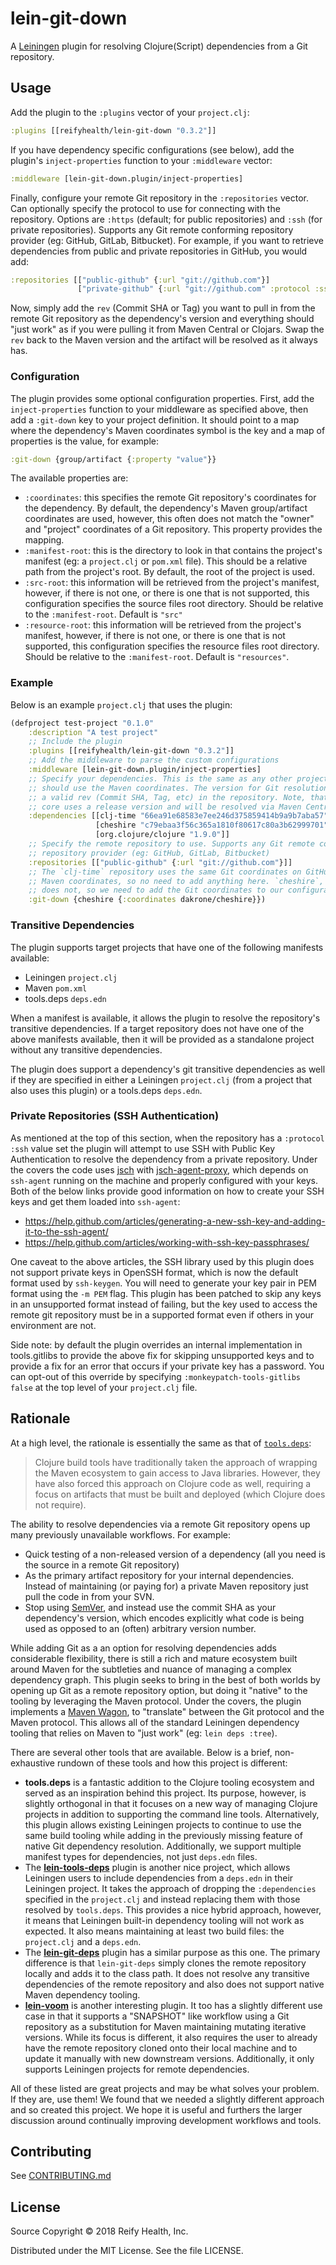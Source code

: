 # lein-git-down

A [Leiningen](https://leiningen.org/) plugin for resolving Clojure(Script) dependencies from a Git repository.

## Usage

Add the plugin to the `:plugins` vector of your `project.clj`:

```clojure
:plugins [[reifyhealth/lein-git-down "0.3.2"]]
```

If you have dependency specific configurations (see below), add the plugin's `inject-properties` function to your `:middleware` vector:

```clojure
:middleware [lein-git-down.plugin/inject-properties]
```

Finally, configure your remote Git repository in the `:repositories` vector. Can optionally specify the protocol to use for connecting with the repository. Options are `:https` (default; for public repositories) and `:ssh` (for private repositories). Supports any Git remote conforming repository provider (eg: GitHub, GitLab, Bitbucket).  For example, if you want to retrieve dependencies from public and private repositories in GitHub, you would add:

```clojure
:repositories [["public-github" {:url "git://github.com"}]
               ["private-github" {:url "git://github.com" :protocol :ssh}]]
```

Now, simply add the `rev` (Commit SHA or Tag) you want to pull in from the remote Git repository as the dependency's version and everything should "just work" as if you were pulling it from Maven Central or Clojars. Swap the `rev` back to the Maven version and the artifact will be resolved as it always has.

### Configuration

The plugin provides some optional configuration properties. First, add the `inject-properties` function to your middleware as specified above, then add a `:git-down` key to your project definition. It should point to a map where the dependency's Maven coordinates symbol is the key and a map of properties is the value, for example:

```clojure
:git-down {group/artifact {:property "value"}}
```

The available properties are:

- `:coordinates`: this specifies the remote Git repository's coordinates for the dependency. By default, the dependency's Maven group/artifact coordinates are used, however, this often does not match the "owner" and "project" coordinates of a Git repository. This property provides the mapping.
- `:manifest-root`: this is the directory to look in that contains the project's manifest (eg: a `project.clj` or `pom.xml` file). This should be a relative path from the project's root. By default, the root of the project is used.
- `:src-root`: this information will be retrieved from the project's manifest, however, if there is not one, or there is one that is not supported, this configuration specifies the source files root directory. Should be relative to the `:manifest-root`. Default is `"src"`
- `:resource-root`: this information will be retrieved from the project's manifest, however, if there is not one, or there is one that is not supported, this configuration specifies the resource files root directory. Should be relative to the `:manifest-root`. Default is `"resources"`.

### Example

Below is an example `project.clj` that uses the plugin:

```clojure
(defproject test-project "0.1.0"
    :description "A test project"
    ;; Include the plugin
    :plugins [[reifyhealth/lein-git-down "0.3.2"]]
    ;; Add the middleware to parse the custom configurations
    :middleware [lein-git-down.plugin/inject-properties]
    ;; Specify your dependencies. This is the same as any other project.clj and
    ;; should use the Maven coordinates. The version for Git resolution should be
    ;; a valid rev (Commit SHA, Tag, etc) in the repository. Note, that Clojure
    ;; core uses a release version and will be resolved via Maven Central.
    :dependencies [[clj-time "66ea91e68583e7ee246d375859414b9a9b7aba57"]
                   [cheshire "c79ebaa3f56c365a1810f80617c80a3b62999701"]
                   [org.clojure/clojure "1.9.0"]]
    ;; Specify the remote repository to use. Supports any Git remote conforming
    ;; repository provider (eg: GitHub, GitLab, Bitbucket)
    :repositories [["public-github" {:url "git://github.com"}]]
    ;; The `clj-time` repository uses the same Git coordinates on GitHub as its
    ;; Maven coordinates, so no need to add anything here. `cheshire`, however,
    ;; does not, so we need to add the Git coordinates to our configuration.
    :git-down {cheshire {:coordinates dakrone/cheshire}})
```

### Transitive Dependencies

The plugin supports target projects that have one of the following manifests available:

- Leiningen `project.clj`
- Maven `pom.xml`
- tools.deps `deps.edn`

When a manifest is available, it allows the plugin to resolve the repository's transitive dependencies. If a target repository does not have one of the above manifests available, then it will be provided as a standalone project without any transitive dependencies.

The plugin does support a dependency's git transitive dependencies as well if they are specified in either a Leiningen `project.clj` (from a project that also uses this plugin) or a tools.deps `deps.edn`.

### Private Repositories (SSH Authentication)

As mentioned at the top of this section, when the repository has a `:protocol :ssh` value set the plugin will attempt to use SSH with Public Key Authentication to resolve the dependency from a private repository. Under the covers the code uses [jsch](http://www.jcraft.com/jsch/) with [jsch-agent-proxy](http://www.jcraft.com/jsch-agent-proxy/), which depends on `ssh-agent` running on the machine and properly configured with your keys. Both of the below links provide good information on how to create your SSH keys and get them loaded into `ssh-agent`:

- https://help.github.com/articles/generating-a-new-ssh-key-and-adding-it-to-the-ssh-agent/
- https://help.github.com/articles/working-with-ssh-key-passphrases/

One caveat to the above articles, the SSH library used by this plugin does not support private keys in OpenSSH format, which is now the default format used by `ssh-keygen`. You will need to generate your key pair in PEM format using the `-m PEM` flag. This plugin has been patched to skip any keys in an unsupported format instead of failing, but the key used to access the remote git repository must be in a supported format even if others in your environment are not.

Side note: by default the plugin overrides an internal implementation in tools.gitlibs to provide the above fix for skipping unsupported keys and to provide a fix for an error that occurs if your private key has a password. You can opt-out of this override by specifying `:monkeypatch-tools-gitlibs false` at the top level of your `project.clj` file.

## Rationale

At a high level, the rationale is essentially the same as that of [`tools.deps`](https://clojure.org/reference/deps_and_cli):

> Clojure build tools have traditionally taken the approach of wrapping the Maven ecosystem to gain access to Java libraries. However, they have also forced this approach on Clojure code as well, requiring a focus on artifacts that must be built and deployed (which Clojure does not require).

The ability to resolve dependencies via a remote Git repository opens up many previously unavailable workflows. For example:

- Quick testing of a non-released version of a dependency (all you need is the source in a remote Git repository)
- As the primary artifact repository for your internal dependencies. Instead of maintaining (or paying for) a private Maven repository just pull the code in from your SVN.
- Stop using [SemVer](https://semver.org/), and instead use the commit SHA as your dependency's version, which encodes explicitly what code is being used as opposed to an (often) arbitrary version number.

While adding Git as a an option for resolving dependencies adds considerable flexibility, there is still a rich and mature ecosystem built around Maven for the subtleties and nuance of managing a complex dependency graph. This plugin seeks to bring in the best of both worlds by opening up Git as a remote repository option, but doing it "native" to the tooling by leveraging the Maven protocol. Under the covers, the plugin implements a [Maven Wagon](https://maven.apache.org/wagon/), to "translate" between the Git protocol and the Maven protocol. This allows all of the standard Leiningen dependency tooling that relies on Maven to "just work" (eg: `lein deps :tree`).

There are several other tools that are available. Below is a brief, non-exhaustive rundown of these tools and how this project is different:

- **tools.deps** is a fantastic addition to the Clojure tooling ecosystem and served as an inspiration behind this project. Its purpose, however, is slightly orthogonal in that it focuses on a new way of managing Clojure projects in addition to supporting the command line tools. Alternatively, this plugin allows existing Leiningen projects to continue to use the same build tooling while adding in the previously missing feature of native Git dependency resolution. Additionally, we support multiple manifest types for dependencies, not just `deps.edn` files.
- The [**lein-tools-deps**](https://github.com/RickMoynihan/lein-tools-deps) plugin is another nice project, which allows Leiningen users to include dependencies from a `deps.edn` in their Leiningen project. It takes the approach of dropping the `:dependencies` specified in the `project.clj` and instead replacing them with those resolved by `tools.deps`. This provides a nice hybrid approach, however, it means that Leiningen built-in dependency tooling will not work as expected. It also means maintaining at least two build files: the `project.clj` and a `deps.edn`.
- The [**lein-git-deps**](https://github.com/tobyhede/lein-git-deps) plugin has a similar purpose as this one. The primary difference is that `lein-git-deps` simply clones the remote repository locally and adds it to the class path. It does not resolve any transitive dependencies of the remote repository and also does not support native Maven dependency tooling.
- [**lein-voom**](https://github.com/LonoCloud/lein-voom) is another interesting plugin. It too has a slightly different use case in that it supports a "SNAPSHOT" like workflow using a Git repository as a substitution for Maven maintaining mutating iterative versions. While its focus is different, it also requires the user to already have the remote repository cloned onto their local machine and to update it manually with new downstream versions. Additionally, it only supports Leiningen projects for remote dependencies.

All of these listed are great projects and may be what solves your problem. If they are, use them! We found that we needed a slightly different approach and so created this project. We hope it is useful and furthers the larger discussion around continually improving development workflows and tools.

## Contributing

See [CONTRIBUTING.md](CONTRIBUTING.md)

## License

Source Copyright © 2018 Reify Health, Inc.

Distributed under the MIT License.  See the file LICENSE.
